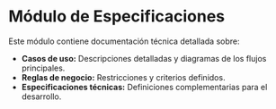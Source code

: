 # Módulo de Especificaciones

Este módulo contiene documentación técnica detallada sobre:

- **Casos de uso:** Descripciones detalladas y diagramas de los flujos principales.
- **Reglas de negocio:** Restricciones y criterios definidos.
- **Especificaciones técnicas:** Definiciones complementarias para el desarrollo.

<!-- ## Archivos existentes -->
<!-- - [Casos de Uso Detallados](./Casos_Uso_Detallados.md) -->
